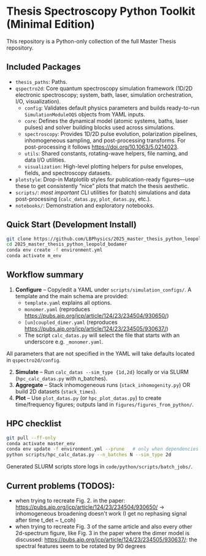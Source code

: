 # Thesis Spectroscopy Python Toolkit (Minimal Edition)

This repository is a Python-only collection of the full Master Thesis repository.

## Included Packages
- `thesis_paths`: Paths.
- `qspectro2d`: Core quantum spectroscopy simulation framework (1D/2D electronic spectroscopy; system, bath, laser, simulation orchestration, I/O, visualization).
    - `config`: Validates default physics parameters and builds ready-to-run `SimulationModuleOQS` objects from YAML inputs.
    - `core`: Defines the dynamical model (atomic systems, baths, laser pulses) and solver building blocks used across simulations.
    - `spectroscopy`: Provides 1D/2D pulse evolution, polarization pipelines, inhomogeneous sampling, and post-processing transforms. For post-processing it follows https://doi.org/10.1063/5.0214023.
    - `utils`: Shared constants, rotating-wave helpers, file naming, and data I/O utilities.
    - `visualization`: High-level plotting helpers for pulse envelopes, fields, and spectroscopy datasets.
- `plotstyle`: Drop-in Matplotlib styles for publication-ready figures—use these to get consistently “nice” plots that match the thesis aesthetic.
- `scripts/`: *most important* CLI utilities for (batch) simulations and data post-processing (`calc_datas.py`, `plot_datas.py`, etc.).
- `notebooks/`: Demonstration and exploratory notebooks.

## Quick Start (Development Install)
```bash
git clone https://github.com/LBPhysics/2025_master_thesis_python_leopold_bodamer.git
cd 2025_master_thesis_python_leopold_bodamer
conda env create -f environment.yml
conda activate m_env
```

## Workflow summary
1. **Configure** – Copy/edit a YAML under `scripts/simulation_configs/`. A template and the main schema are provided:
    - `template.yaml` explains all options.
    - `monomer.yaml` (reproduces https://pubs.aip.org/jcp/article/124/23/234504/930650/)
    - `[un]coupled_dimer.yaml` (reproduces https://pubs.aip.org/jcp/article/124/23/234505/930637/)
    - The script `calc_datas.py` will select the file that starts with an underscore e.g. `_monomer.yaml`.

All parameters that are not specified in the YAML will take defaults located in `qspectro2d/config`.

2. **Simulate** – Run `calc_datas --sim_type {1d,2d}` locally or via SLURM (`hpc_calc_datas.py` with n_batches).
3. **Aggregate** – Stack inhomogeneous runs (`stack_inhomogenity.py`) OR build 2D datasets (`stack_times`).
4. **Plot** – Use `plot_datas.py` (or `hpc_plot_datas.py`) to create time/frequency figures; outputs land in `figures/figures_from_python/`.

## HPC checklist
```bash
git pull --ff-only
conda activate master_env
conda env update -f environment.yml --prune   # only when dependencies changed
python scripts/hpc_calc_datas.py --n_batches N --sim_type 2d
```

Generated SLURM scripts store logs in `code/python/scripts/batch_jobs/`.


## Current problems (TODOS):

- when trying to recreate Fig. 2. in the paper: https://pubs.aip.org/jcp/article/124/23/234504/930650/ -> inhomogeneous broadening doesn't work (I get no rephasing signal after time t_det ~ t_coh)
- when trying to recreate Fig. 3 of the same article and also every other 2d-spectrum figure, like Fig. 3 in the paper where the dimer model is discussed: https://pubs.aip.org/jcp/article/124/23/234505/930637/: the spectral features seem to be rotated by 90 degrees